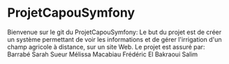 # ProjetCapouSymfony
Bienvenue sur le git du ProjetCapouSymfony:
Le but du projet est de créer un système permettant de voir les informations et de gérer l'irrigation d'un champ agricole à distance, sur un site Web.
Le projet est assuré par:
         Barrabé Sarah
         Sueur Mélissa 
         Macabiau Frédéric
         El Bakraoui Salim   
